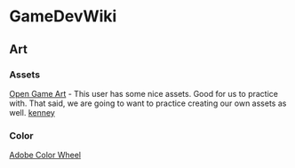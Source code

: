 # GameDevWiki

## Art

### Assets

[Open Game Art](https://opengameart.org/)
    - This user has some nice assets. Good for us to practice with. That said,
      we are going to want to practice creating our own assets as well.
      [kenney](https://opengameart.org/users/kenney)

### Color

[Adobe Color Wheel](https://color.adobe.com/)
